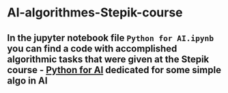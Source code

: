 # AI-algorithmes-Stepik-course
## In the jupyter notebook file ``Python for AI.ipynb`` you can find a code with accomplished algorithmic tasks that were given at the Stepik course - [Python for AI](https://stepik.org/course/110361/info) dedicated for some simple algo in AI
